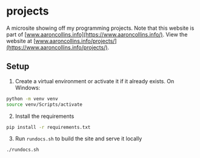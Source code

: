 # projects
A microsite showing off my programming projects. Note that this website is part of [www.aaroncollins.info](https://www.aaroncollins.info/).
View the website at [www.aaroncollins.info/projects/](https://www.aaroncollins.info/projects/).

## Setup
1. Create a virtual environment or activate it if it already exists. On Windows:
``` bash
python -m venv venv
source venv/Scripts/activate
```
2. Install the requirements
``` bash
pip install -r requirements.txt
```
3. Run `rundocs.sh` to build the site and serve it locally
``` bash
./rundocs.sh
```
